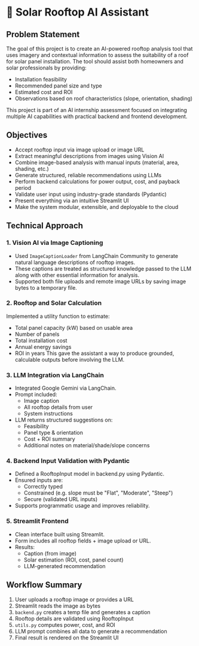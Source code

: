 # 🔆 Solar Rooftop AI Assistant

## Problem Statement
The goal of this project is to create an AI-powered rooftop analysis tool that uses imagery and contextual information to assess the suitability of a roof for solar panel installation. The tool should assist both homeowners and solar professionals by providing:
- Installation feasibility
- Recommended panel size and type
- Estimated cost and ROI
- Observations based on roof characteristics (slope, orientation, shading)

This project is part of an AI internship assessment focused on integrating multiple AI capabilities with practical backend and frontend development.

## Objectives
- Accept rooftop input via image upload or image URL
- Extract meaningful descriptions from images using Vision AI
- Combine image-based analysis with manual inputs (material, area, shading, etc.)
- Generate structured, reliable recommendations using LLMs
- Perform backend calculations for power output, cost, and payback period
- Validate user input using industry-grade standards (Pydantic)
- Present everything via an intuitive Streamlit UI
- Make the system modular, extensible, and deployable to the cloud

## Technical Approach

### 1. Vision AI via Image Captioning
- Used ```ImageCaptionLoader``` from LangChain Community to generate natural language descriptions of rooftop images.
- These captions are treated as structured knowledge passed to the LLM along with other essential information for analysis.
- Supported both file uploads and remote image URLs by saving image bytes to a temporary file. 

### 2. Rooftop and Solar Calculation
Implemented a utility function to estimate:
- Total panel capacity (kW) based on usable area
- Number of panels 
- Total installation cost 
- Annual energy savings
- ROI in years
This gave the assistant a way to produce grounded, calculable outputs before involving the LLM.

### 3. LLM Integration via LangChain
- Integrated Google Gemini via LangChain.
- Prompt included:
  - Image caption
  - All rooftop details from user
  - System instructions
- LLM returns structured suggestions on:
  - Feasibility
  - Panel type & orientation
  - Cost + ROI summary
  - Additional notes on material/shade/slope concerns

### 4. Backend Input Validation with Pydantic
- Defined a RooftopInput model in backend.py using Pydantic.
- Ensured inputs are:
  - Correctly typed
  - Constrained (e.g. slope must be "Flat", "Moderate", "Steep")
  - Secure (validated URL inputs)
- Supports programmatic usage and improves reliability.

### 5. Streamlit Frontend
- Clean interface built using Streamlit.
- Form includes all rooftop fields + image upload or URL.
- Results:
  - Caption (from image)
  - Solar estimation (ROI, cost, panel count)
  - LLM-generated recommendation


## Workflow Summary
1. User uploads a rooftop image or provides a URL
2. Streamlit reads the image as bytes
3. ```backend.py``` creates a temp file and generates a caption
4. Rooftop details are validated using RooftopInput
5. ```utils.py``` computes power, cost, and ROI
6. LLM prompt combines all data to generate a recommendation
7. Final result is rendered on the Streamlit UI